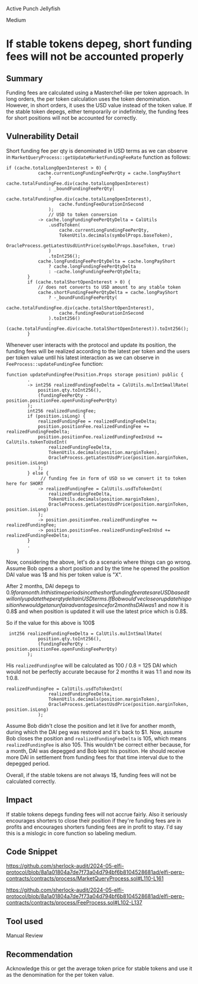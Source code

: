 Active Punch Jellyfish

Medium

# If stable tokens depeg, short funding fees will not be accounted properly

## Summary
Funding fees are calculated using a Masterchef-like per token approach. In long orders, the per token calculation uses the token denomination. However, in short orders, it uses the USD value instead of the token value. If the stable token depegs, either temporarily or indefinitely, the funding fees for short positions will not be accounted for correctly.
## Vulnerability Detail
Short funding fee per qty is denominated in USD terms as we can observe in `MarketQueryProcess::getUpdateMarketFundingFeeRate` function as follows:
```solidity
if (cache.totalLongOpenInterest > 0) {
            cache.currentLongFundingFeePerQty = cache.longPayShort
                ? cache.totalFundingFee.div(cache.totalLongOpenInterest)
                : _boundFundingFeePerQty(
                    cache.totalFundingFee.div(cache.totalLongOpenInterest),
                    cache.fundingFeeDurationInSecond
                );
                // USD to token conversion
            -> cache.longFundingFeePerQtyDelta = CalUtils
                .usdToToken(
                    cache.currentLongFundingFeePerQty,
                    TokenUtils.decimals(symbolProps.baseToken),
                    OracleProcess.getLatestUsdUintPrice(symbolProps.baseToken, true)
                )
                .toInt256();
            cache.longFundingFeePerQtyDelta = cache.longPayShort
                ? cache.longFundingFeePerQtyDelta
                : -cache.longFundingFeePerQtyDelta;
        }
        if (cache.totalShortOpenInterest > 0) {
            // does not converts to USD amount to any stable token 
            cache.shortFundingFeePerQtyDelta = cache.longPayShort
                ? -_boundFundingFeePerQty(
                    cache.totalFundingFee.div(cache.totalShortOpenInterest),
                    cache.fundingFeeDurationInSecond
                ).toInt256()
                : (cache.totalFundingFee.div(cache.totalShortOpenInterest)).toInt256();
        }
```

Whenever user interacts with the protocol and update its position, the funding fees will be realized according to the latest per token and the users per token value until his latest interaction as we can observe in `FeeProcess::updateFundingFee` function:
```solidity
function updateFundingFee(Position.Props storage position) public {
        .
        -> int256 realizedFundingFeeDelta = CalUtils.mulIntSmallRate(
            position.qty.toInt256(),
            (fundingFeePerQty - position.positionFee.openFundingFeePerQty)
        );
        int256 realizedFundingFee;
        if (position.isLong) {
            realizedFundingFee = realizedFundingFeeDelta;
            position.positionFee.realizedFundingFee += realizedFundingFeeDelta;
            position.positionFee.realizedFundingFeeInUsd += CalUtils.tokenToUsdInt(
                realizedFundingFeeDelta,
                TokenUtils.decimals(position.marginToken),
                OracleProcess.getLatestUsdPrice(position.marginToken, position.isLong)
            );
        } else {
             // funding fee in form of USD so we convert it to token here for SHORT
            -> realizedFundingFee = CalUtils.usdToTokenInt(
                realizedFundingFeeDelta,
                TokenUtils.decimals(position.marginToken),
                OracleProcess.getLatestUsdPrice(position.marginToken, position.isLong)
            );
            -> position.positionFee.realizedFundingFee += realizedFundingFee;
            -> position.positionFee.realizedFundingFeeInUsd += realizedFundingFeeDelta;
        }
        .
    }
```

Now, considering the above, let's do a scenario where things can go wrong. 
Assume Bob opens a short position and by the time he opened the position DAI value was 1$ and his per token value is "X".

After 2 months, DAI depegs to 0.9$ for a month. In this time period since the short funding fee rates are USD based it will only update the per qty delta in USD terms. If Bob would've close or update his position he would get an unfair advantage since for 2 months DAI was 1$ and now it is 0.8$ and when position is updated it will use the latest price which is 0.8$.

So if the value for this above is 100$
```solidity
 int256 realizedFundingFeeDelta = CalUtils.mulIntSmallRate(
            position.qty.toInt256(),
            (fundingFeePerQty - position.positionFee.openFundingFeePerQty)
        );
```
His `realizedFundingFee` will be calculated as 100 / 0.8 = 125 DAI which would not be perfectly accurate because for 2 months it was 1:1 and now its 1:0.8.
```solidity
realizedFundingFee = CalUtils.usdToTokenInt(
                realizedFundingFeeDelta,
                TokenUtils.decimals(position.marginToken),
                OracleProcess.getLatestUsdPrice(position.marginToken, position.isLong)
            );
```

Assume Bob didn't close the position and let it live for another month, during which the DAI peg was restored and it's back to $1. Now, assume Bob closes the position and `realizedFundingFeeDelta` is 105, which means `realizedFundingFee` is also 105. This wouldn't be correct either because, for a month, DAI was depegged and Bob kept his position. He should receive more DAI in settlement from funding fees for that time interval due to the depegged period. 

Overall, if the stable tokens are not always 1$, funding fees will not be calculated correctly. 
## Impact
If stable tokens depegs funding fees will not accrue fairly. Also it seriously encourages shorters to close their position if they're funding fees are in profits and encourages shorters funding fees are in profit to stay. I'd say this is a mislogic in core function so labeling medium.
## Code Snippet
https://github.com/sherlock-audit/2024-05-elfi-protocol/blob/8a1a01804a7de7f73a04d794bf6b8104528681ad/elfi-perp-contracts/contracts/process/MarketQueryProcess.sol#L110-L161

https://github.com/sherlock-audit/2024-05-elfi-protocol/blob/8a1a01804a7de7f73a04d794bf6b8104528681ad/elfi-perp-contracts/contracts/process/FeeProcess.sol#L102-L137
## Tool used

Manual Review

## Recommendation
Acknowledge this or get the average token price for stable tokens and use it as the denomination for the per token value.
